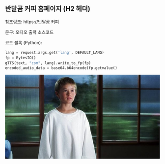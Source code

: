 ## 반달곰 커피 홈페이지 (H2 헤더)

참조링크: https://반달곰 커피

문구: 오디오 출력 소스코드

코드 블록 (Python):

```py
lang = request.args.get('lang', DEFAULT_LANG)
fp = BytesIO()
gTTS(text, "com", lang).write_to_fp(fp)
encoded_audio_data = base64.b64encode(fp.getvalue()
```
![이미지](david/static/david.jpg)
